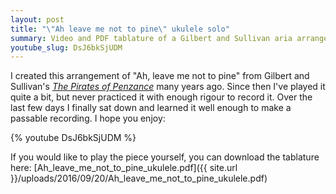 ```yaml
---
layout: post
title: "\"Ah leave me not to pine\" ukulele solo"
summary: Video and PDF tablature of a Gilbert and Sullivan aria arranged for ukulele.
youtube_slug: DsJ6bkSjUDM
---
```



I created this arrangement of "Ah, leave me not to pine" from Gilbert and
Sullivan's [_The Pirates of
Penzance_](https://en.wikipedia.org/wiki/The_Pirates_of_Penzance) many years
ago. Since then I've played it quite a bit, but never practiced it with enough
rigour to record it. Over the last few days I finally sat down and learned it
well enough to make a passable recording. I hope you enjoy:

{% youtube DsJ6bkSjUDM %}

If you would like to play the piece yourself, you can download the tablature
here: [Ah_leave_me_not_to_pine_ukulele.pdf]({{ site.url }}/uploads/2016/09/20/Ah_leave_me_not_to_pine_ukulele.pdf)

